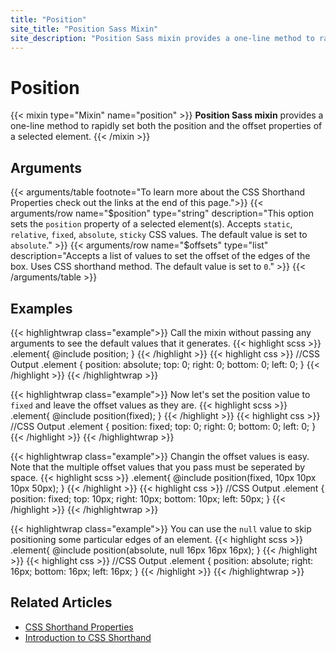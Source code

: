 ```yaml
---
title: "Position"
site_title: "Position Sass Mixin"
site_description: "Position Sass mixin provides a one-line method to rapidly set both the position and the offset properties of a selected element."
---
```


# Position

{{< mixin type="Mixin" name="position" >}}
**Position Sass mixin** provides a one-line method to rapidly set both the position and the offset properties of a selected element.
{{< /mixin >}}

## Arguments

{{< arguments/table footnote="To learn more about the CSS Shorthand Properties check out the links at the end of this page.">}}
  {{< arguments/row name="$position" type="string" description="This option sets the `position` property of a selected element(s). Accepts `static`, `relative`, `fixed`, `absolute`, `sticky` CSS values. The default value is set to `absolute`." >}}
  {{< arguments/row name="$offsets" type="list" description="Accepts a list of values to set the offset of the edges of the box. Uses CSS shorthand method. The default value is set to `0`." >}}
{{< /arguments/table >}}

## Examples

{{< highlightwrap class="example">}}
Call the mixin without passing any arguments to see the default values that it generates.
{{< highlight scss >}}
.element{
  @include position;
}
{{< /highlight >}}
{{< highlight css >}}
//CSS Output
.element {
  position: absolute;
  top: 0;
  right: 0;
  bottom: 0;
  left: 0;
}
{{< /highlight >}}
{{< /highlightwrap >}}

{{< highlightwrap class="example">}}
Now let's set the position value to `fixed` and leave the offset values as they are.
{{< highlight scss >}}
.element{
  @include position(fixed);
}
{{< /highlight >}}
{{< highlight css >}}
//CSS Output
.element {
  position: fixed;
  top: 0;
  right: 0;
  bottom: 0;
  left: 0;
}
{{< /highlight >}}
{{< /highlightwrap >}}

{{< highlightwrap class="example">}}
Changin the offset values is easy. Note that the multiple offset values that you pass must be seperated by space.
{{< highlight scss >}}
.element{
  @include position(fixed, 10px 10px 10px 50px);
}
{{< /highlight >}}
{{< highlight css >}}
//CSS Output
.element {
  position: fixed;
  top: 10px;
  right: 10px;
  bottom: 10px;
  left: 50px;
}
{{< /highlight >}}
{{< /highlightwrap >}}

{{< highlightwrap class="example">}}
You can use the `null` value to skip positioning some particular edges of an element.
{{< highlight scss >}}
.element{
  @include position(absolute, null 16px 16px 16px);
}
{{< /highlight >}}
{{< highlight css >}}
//CSS Output
.element {
  position: absolute;
  right: 16px;
  bottom: 16px;
  left: 16px;
}
{{< /highlight >}}
{{< /highlightwrap >}}

## Related Articles
* [CSS Shorthand Properties](https://developer.mozilla.org/en-US/docs/Web/CSS/Shorthand_properties)
* [Introduction to CSS Shorthand](https://www.sitepoint.com/introduction-css-shorthand/)
